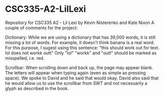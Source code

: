 # CSC335-A2-LilLexi
Repository for CSC335 A2 - Lil Lexi by Kevin Nisterenko and Kate Nixon
A couple of comments for the project:

Dictionary: While we are using a dictionary that has 39,000 words, it is still missing a lot of words. For example, it doesn't think banana is a real word.
For this purpose, I sugest using this sentence: "this should work out for text. lol does not workk outt"
Only "lol" "workk" and "outt" should be marked as misspelled, i.e. red. 

Scrollbar: When scrolling down and back up, the page may appear blank. The letters will appear when typing again (even as simple as pressing space). We spoke to David 
and he said that would okay. David also said that he would allow us to use the scrollbar from SWT and not necessarily a glyph as described in the book. 
